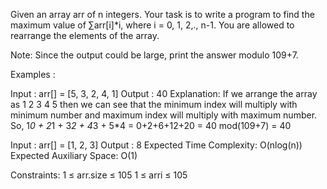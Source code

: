 Given an array arr of n integers. Your task is to write a program to find the maximum value of ∑arr[i]*i, where i = 0, 1, 2,., n-1. You are allowed to rearrange the elements of the array.

Note: Since the output could be large, print the answer modulo 109+7.

Examples :

Input : arr[] = [5, 3, 2, 4, 1]
Output : 40
Explanation: If we arrange the array as 1 2 3 4 5 then we can see that the minimum index will multiply with minimum number and maximum index will multiply with maximum number. So, 1*0 + 2*1 + 3*2 + 4*3 + 5*4 = 0+2+6+12+20 = 40 mod(109+7) = 40

Input : arr[] = [1, 2, 3]
Output : 8
Expected Time Complexity: O(nlog(n))
Expected Auxiliary Space: O(1)

Constraints:
1 ≤ arr.size ≤ 105
1 ≤ arri ≤ 105
